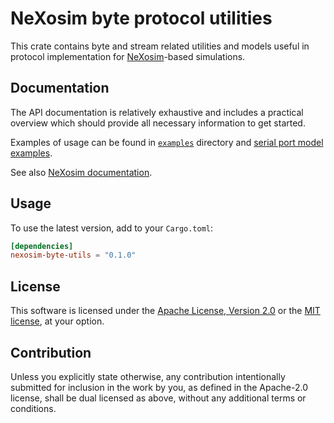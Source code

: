 # NeXosim byte protocol utilities

This crate contains byte and stream related utilities and models useful in
protocol implementation for [NeXosim][NX]-based simulations.

[NX]: https://github.com/asynchronics/nexosim

## Documentation

The API documentation is relatively exhaustive and includes a practical
overview which should provide all necessary information to get started.

Examples of usage can be found in [`examples`][EX] directory and [serial port
model examples][SPM].

[EX]: https://github.com/asynchronics/nexosim-protocols/tree/main/byte-utils/examples
[SPM]: https://github.com/asynchronics/nexosim-protocols/blob/main/serial-port/examples

See also [NeXosim documentation][NXAPI].

[NXAPI]: https://docs.rs/nexosim

## Usage

To use the latest version, add to your `Cargo.toml`:

```toml
[dependencies]
nexosim-byte-utils = "0.1.0"
```

## License

This software is licensed under the [Apache License, Version 2.0](LICENSE-APACHE) or the
[MIT license](LICENSE-MIT), at your option.


## Contribution

Unless you explicitly state otherwise, any contribution intentionally submitted
for inclusion in the work by you, as defined in the Apache-2.0 license, shall be
dual licensed as above, without any additional terms or conditions.
